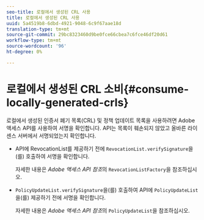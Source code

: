 ```yaml
---
seo-title: 로컬에서 생성된 CRL 사용
title: 로컬에서 생성된 CRL 사용
uuid: 5a4519b8-6dbd-4921-9048-6c9f67aae18d
translation-type: tm+mt
source-git-commit: 29bc8323460d9be0fce66cbea7c6fce46df20d61
workflow-type: tm+mt
source-wordcount: '96'
ht-degree: 0%

---
```



# 로컬에서 생성된 CRL 소비{#consume-locally-generated-crls}

로컬에서 생성된 인증서 폐기 목록(CRL) 및 정책 업데이트 목록을 사용하려면 Adobe 액세스 API를 사용하여 서명을 확인합니다. API는 목록이 훼손되지 않았고 올바른 라이센스 서버에서 서명되었는지 확인합니다.

* API에 RevocationList를 제공하기 전에 `RevocationList.verifySignature`을(를) 호출하여 서명을 확인합니다.

   자세한 내용은 *Adobe 액세스 API 참조*&#x200B;의 `RevocationListFactory`을 참조하십시오.

* `PolicyUpdateList.verifySignature`을(를) 호출하여 API에 `PolicyUpdateList`을(를) 제공하기 전에 서명을 확인합니다.

   자세한 내용은 *Adobe 액세스 API 참조*&#x200B;의 `PolicyUpdateList`을 참조하십시오.


